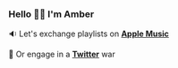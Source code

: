 ### Hello 👋🏼 I'm Amber
<!--
**alouiseme/alouiseme** is a ✨ _special_ ✨ repository because its `README.md` (this file) appears on your GitHub profile.

Here are some ideas to get you started:
-->
 
 🔉 Let's exchange playlists on **[Apple Music](https://music.apple.com/profile/plantparenthood)**
 
 🐚 Or engage in a **[Twitter](https://twitter.com/aloulemon)** war


